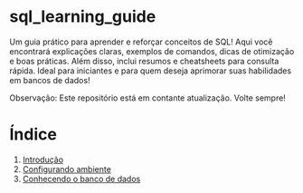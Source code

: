 # sql_learning_guide
Um guia prático para aprender e reforçar conceitos de SQL! Aqui você encontrará explicações claras, exemplos de comandos, dicas de otimização e boas práticas. Além disso, inclui resumos e cheatsheets para consulta rápida. Ideal para iniciantes e para quem deseja aprimorar suas habilidades em bancos de dados!

Observação: Este repositório está em contante atualização. Volte sempre!

# Índice
1. [Introdução](sections/01_introduction.md)
2. [Configurando ambiente](sections/02_environment.md)
3. [Conhecendo o banco de dados](sections/03_database.md)
